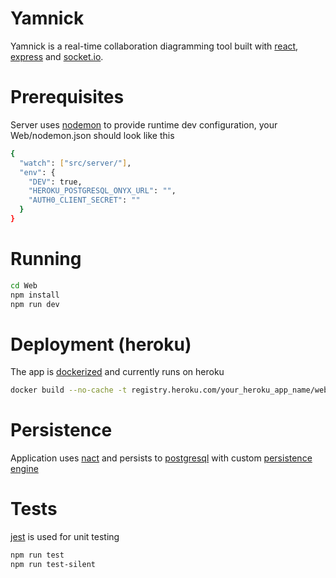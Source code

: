 # Yamnick

Yamnick is a real-time collaboration diagramming tool built with [react], [express] and [socket.io]. 

# Prerequisites

Server uses [nodemon] to provide runtime dev configuration,
your Web/nodemon.json should look like this

```sh
{
  "watch": ["src/server/"],
  "env": {
    "DEV": true,
    "HEROKU_POSTGRESQL_ONYX_URL": "",
    "AUTH0_CLIENT_SECRET": ""
  }
}
```

# Running

```sh
cd Web
npm install
npm run dev
```

# Deployment (heroku)

The app is [dockerized] and currently runs on heroku

```sh
docker build --no-cache -t registry.heroku.com/your_heroku_app_name/web . && docker image prune -f && heroku container:push web -a your_heroku_app_name && heroku container:release web -a your_heroku_app_name
```

# Persistence

Application uses [nact] and persists to [postgresql] with custom [persistence engine]

# Tests

[jest] is used for unit testing

```sh
npm run test
npm run test-silent
```

[react]: <https://reactjs.org>
[express]: <https://expressjs.com>
[postgresql]: <https://www.postgresql.org>
[socket.io]: <https://socket.io>
[persistence engine]: <https://github.com/detoix/yamnick/blob/master/Web/src/server/persistence.js>
[nact]: <https://nact.io>
[dockerized]: <https://github.com/detoix/yamnick/blob/master/Web/Dockerfile>
[nodemon]: <https://nodemon.io>
[jest]: <https://jestjs.io>